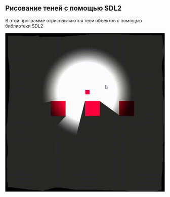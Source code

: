 ## Рисование теней с помощью SDL2          
                  
В этой программе отрисовываются тени объектов с помощью библиотеки SDL2

![](https://github.com/Shestov-Artem/2d_shadow/blob/master/work.gif)
